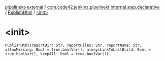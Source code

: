 [pipelinekt-external](../../index.md) / [com.code42.jenkins.pipelinekt.internal.step.declarative](../index.md) / [PublishHtml](index.md) / [&lt;init&gt;](./-init-.md)

# &lt;init&gt;

`PublishHtml(reportDir: Str, reportFiles: Str, reportName: Str, allowMissing: Bool = true.boolVar(), alwaysLinkToLastBuild: Bool = true.boolVar(), keepAll: Bool = true.boolVar())`
